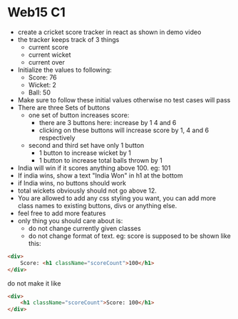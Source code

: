 # Web15 C1

 - create a cricket score tracker in react as shown in demo video
 - the tracker keeps track of 3 things
   - current score
   - current wicket
   - current over
 - Initialize the values to following:
   - Score: 76
   - Wicket: 2
   - Ball: 50
 - Make sure to follow these initial values otherwise no test cases will pass 
 - There are three Sets of buttons
   - one set of button increases score:
     - there are 3 buttons here: increase by 1 4 and 6
     - clicking on these buttons will increase score by 1, 4 and 6 respectively
   - second and third set have only 1 button
     - 1 button to increase wicket by 1
     - 1 button to increase total balls thrown by 1
 - India will win if it scores anything above 100. eg: 101
 - If india wins, show a text "India Won" in h1 at the bottom
 - if India wins, no buttons should work
 - total wickets obviously should not go above 12.
 - You are allowed to add any css styling you want, you can add more class names to existing buttons, divs or anything else.
 - feel free to add more features
 - only thing you should care about is:
   - do not change currently given classes
   - do not change format of text. eg: score is supposed to be shown like this:

```html
<div>
    Score: <h1 className="scoreCount">100</h1>
</div>
```

do not make it like

```html
<div>
    <h1 className="scoreCount">Score: 100</h1>
</div>
```